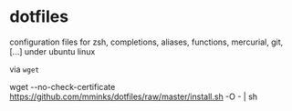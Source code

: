 dotfiles
========

configuration files for zsh, completions, aliases, functions, mercurial, git, [...] under ubuntu linux

via `wget`

wget --no-check-certificate https://github.com/mminks/dotfiles/raw/master/install.sh -O - | sh
